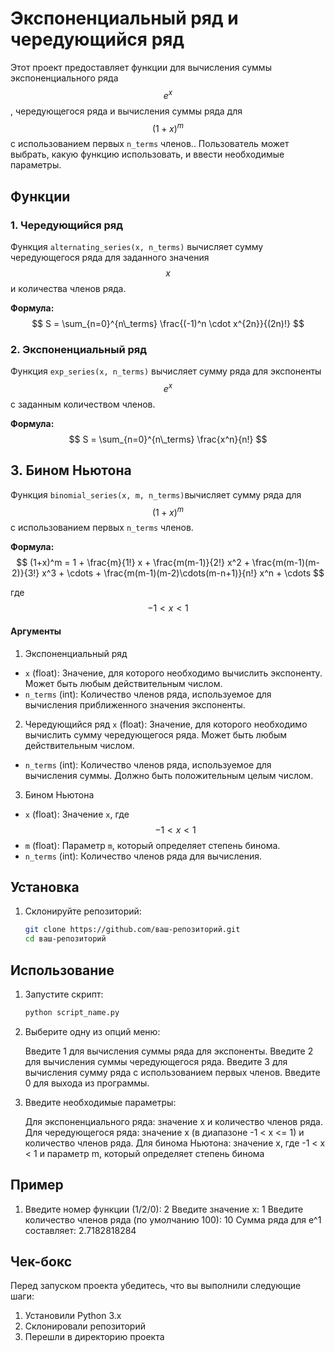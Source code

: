# Экспоненциальный ряд и чередующийся ряд

Этот проект предоставляет функции для вычисления суммы экспоненциального ряда $$ e^x $$, чередующегося ряда и вычисления суммы ряда для $$(1+x)^m$$ с использованием первых `n_terms` членов.. Пользователь может выбрать, какую функцию использовать, и ввести необходимые параметры.

## Функции

### 1. Чередующийся ряд

Функция `alternating_series(x, n_terms)` вычисляет сумму чередующегося ряда для заданного значения $$ x $$ и количества членов ряда.

**Формула:**
$$ S = \sum_{n=0}^{n\_terms} \frac{(-1)^n \cdot x^{2n}}{(2n)!} $$

### 2. Экспоненциальный ряд

Функция `exp_series(x, n_terms)` вычисляет сумму ряда для экспоненты $$ e^x $$ с заданным количеством членов.

**Формула:**
$$ S = \sum_{n=0}^{n\_terms} \frac{x^n}{n!} $$

## 3. Бином Ньютона

Функция `binomial_series(x, m, n_terms)`вычисляет сумму ряда для $$(1+x)^m$$ с использованием первых `n_terms` членов.

**Формула:**
$$
(1+x)^m = 1 + \frac{m}{1!} x + \frac{m(m-1)}{2!} x^2 + \frac{m(m-1)(m-2)}{3!} x^3 + \cdots + \frac{m(m-1)(m-2)\cdots(m-n+1)}{n!} x^n + \cdots
$$

где $$ -1 < x < 1 $$
#### Аргументы

1. Экспоненциальный ряд
- `x` (float): Значение, для которого необходимо вычислить экспоненту. Может быть любым действительным числом.
- `n_terms` (int): Количество членов ряда, используемое для вычисления приближенного значения экспоненты.

2. Чередующийся ряд
 `x` (float): Значение, для которого необходимо вычислить сумму чередующегося ряда. Может быть любым действительным числом.
- `n_terms` (int): Количество членов ряда, используемое для вычисления суммы. Должно быть положительным целым числом.

3. Бином Ньютона
- `x` (float): Значение `x`, где $$-1 < x < 1$$
- `m` (float): Параметр `m`, который определяет степень бинома.
- `n_terms` (int): Количество членов ряда для вычисления.

## Установка

1. Склонируйте репозиторий:
   ```bash
   git clone https://github.com/ваш-репозиторий.git
   cd ваш-репозиторий

## Использование

1. Запустите скрипт:
    ```bash
    python script_name.py
    ```

2. Выберите одну из опций меню:
 
    Введите 1 для вычисления суммы ряда для экспоненты.
    Введите 2 для вычисления суммы чередующегося ряда.
    Введите 3 для вычисления сумму ряда с использованием первых членов.
    Введите 0 для выхода из программы.

3. Введите необходимые параметры:

    Для экспоненциального ряда: значение x и количество членов ряда.
    Для чередующегося ряда: значение x (в диапазоне -1 < x <= 1) и количество членов ряда.
    Для бинома Ньютона: значение x, где -1 < x < 1 и параметр m, который определяет степень бинома

    
    

## Пример

1. Введите номер функции (1/2/0): 2
    Введите значение x: 1
    Введите количество членов ряда (по умолчанию 100): 10
    Сумма ряда для e^1 составляет: 2.7182818284

##  Чек-бокс

Перед запуском проекта убедитесь, что вы выполнили следующие шаги:

1. Установили Python 3.x
2. Склонировали репозиторий
3. Перешли в директорию проекта

